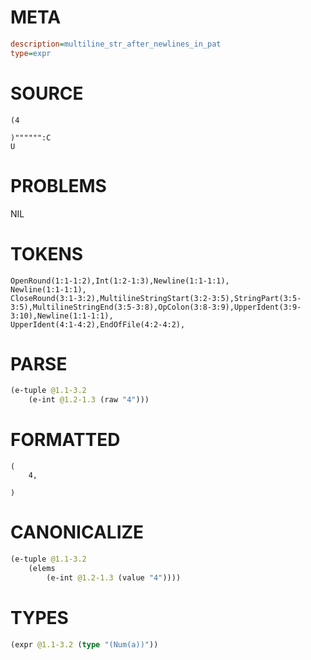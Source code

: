 # META
~~~ini
description=multiline_str_after_newlines_in_pat
type=expr
~~~
# SOURCE
~~~roc
(4

)"""""":C
U
~~~
# PROBLEMS
NIL
# TOKENS
~~~zig
OpenRound(1:1-1:2),Int(1:2-1:3),Newline(1:1-1:1),
Newline(1:1-1:1),
CloseRound(3:1-3:2),MultilineStringStart(3:2-3:5),StringPart(3:5-3:5),MultilineStringEnd(3:5-3:8),OpColon(3:8-3:9),UpperIdent(3:9-3:10),Newline(1:1-1:1),
UpperIdent(4:1-4:2),EndOfFile(4:2-4:2),
~~~
# PARSE
~~~clojure
(e-tuple @1.1-3.2
	(e-int @1.2-1.3 (raw "4")))
~~~
# FORMATTED
~~~roc
(
	4,

)
~~~
# CANONICALIZE
~~~clojure
(e-tuple @1.1-3.2
	(elems
		(e-int @1.2-1.3 (value "4"))))
~~~
# TYPES
~~~clojure
(expr @1.1-3.2 (type "(Num(a))"))
~~~
